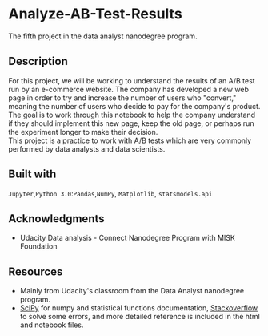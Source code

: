 # Analyze-AB-Test-Results
The fifth project in the data analyst nanodegree program.

## Description

For this project, we will be working to understand the results of an A/B test run by an e-commerce website. 
The company has developed a new web page in order to try and increase the number of users who "convert," 
meaning the number of users who decide to pay for the company's product. 
The goal is to work through this notebook to help the company understand if they should implement this new page, keep the old page,
or perhaps run the experiment longer to make their decision. <br/>
This project is a practice to work with A/B tests which are very commonly performed by data analysts and data scientists.<br/>

## Built with
`Jupyter`,`Python 3.0`:`Pandas`,`NumPy`, `Matplotlib`, `statsmodels.api`
## Acknowledgments 
* Udacity Data analysis - Connect Nanodegree Program with MISK Foundation
## Resources 
* Mainly from Udacity's classroom from the Data Analyst nanodegree program.<br/>
* [SciPy](https://docs.scipy.org/doc/scipy-0.14.0/reference/index.html) for numpy and statistical functions documentation, [Stackoverflow](https://stackoverflow.com) to solve some errors, and more detailed reference is included in the html and notebook files.<br/>


